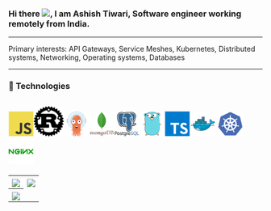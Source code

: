 ### Hi there <img src="https://raw.githubusercontent.com/MartinHeinz/MartinHeinz/master/wave.gif" width="10px" />, I am Ashish Tiwari, Software engineer working remotely from India.
---


Primary interests: API Gateways, Service Meshes, Kubernetes, Distributed systems, Networking, Operating systems, Databases

---

### 🧰 Technologies

<img src="https://github.com/devicons/devicon/blob/master/icons/javascript/javascript-original.svg" alt="JavaScript" width="50" height="50" /><img src="https://github.com/devicons/devicon/blob/master/icons/rust/rust-plain.svg" alt="Rust" width="60" height="60" /><img src="https://github.com/devicons/devicon/blob/master/icons/argocd/argocd-original.svg" alt="ArgoCD" width="50" height="50" /><img src="https://github.com/devicons/devicon/blob/master/icons/mongodb/mongodb-original-wordmark.svg" alt="MongoDB" width="50" height="50" /><img src="https://github.com/devicons/devicon/blob/master/icons/postgresql/postgresql-original-wordmark.svg" alt="PostgreSQL" width="50" height="50"/><img src="https://github.com/devicons/devicon/blob/master/icons/go/go-original.svg" alt="Golang" width="50" height="50" /><img src="https://github.com/devicons/devicon/blob/master/icons/typescript/typescript-original.svg" alt="Typescript" width="50" height="50" /><img src="https://github.com/devicons/devicon/blob/master/icons/docker/docker-original.svg" alt="Docker" width="50" height="50" />
<img src="https://github.com/devicons/devicon/blob/master/icons/kubernetes/kubernetes-plain.svg" alt="K8" width="50" height="50" />
<img src="https://github.com/devicons/devicon/blob/master/icons/nginx/nginx-original.svg" alt="Nginx" width="50" height="50" />
---

<table>
  <tr>
    <th>
      <img src="https://github-readme-stats.vercel.app/api/top-langs/?username=Revolyssup&theme=radical&hide=QML,CSS" align="center" />
    </th>
    <th>
      <img src="https://github-readme-stats.vercel.app/api?username=Revolyssup&show_icons=true&theme=radical&count_private=true&border_radius=8&custom_title=My+Github+Stats" align="center" />
    </th>
  </tr>
  <th>
   <img src="https://github-readme-streak-stats.herokuapp.com/?user=Revolyssup&hide_border=true&theme=blueberry" align="center" />
  </th>
</table>
